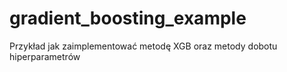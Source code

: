 # gradient_boosting_example
Przykład jak zaimplementować metodę XGB oraz metody dobotu hiperparametrów

